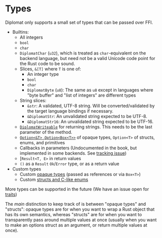 # Types

Diplomat only supports a small set of types that can be passed over FFI.


 - Builtins:
     - All integers
     - `bool`
     - `char`
     - `DiplomatChar` (`u32`), which is treated as `char`-equivalent on the backend language, but need not be a valid Unicode code point for the Rust code to be sound.
     - Slices, `&[T]` where `T` is one of:
         - An integer type
         - `bool`
         - `char`
         - `DiplomatByte` (`u8`): The same as `u8` except in languages where "byte buffer" and "list of integers" are different types
     - String slices:
         - `&str`: A validated, UTF-8 string. Will be converted/validated by the target language bindings if necessary.
         - `&DiplomatStr`: An unvalidated string expected to be UTF-8.
         - `&DiplomatStr16`: An unvalidated string expected to be UTF-16.
     - [`DiplomatWriteable`](./writeable.md) for returning strings. This needs to be the last parameter of the method.
     - [`Option<&T>` ,`Option<Box<T>>`](./option.md) of opaque types, `Option<T>` of structs, enums, and primitives
     - Callbacks in parameters (Undocumented in the book, but implemented in some backends. See [tracking issue](https://github.com/rust-diplomat/diplomat/issues/146))
     - [`Result<T, E>` in return values
     - `()` as a `Result` `Ok`/`Error` type, or as a return value
 - Custom types
     - Custom [opaque types](./opaque.md) (passed as references or via `Box<T>`)
     - Custom [structs and C-like enums](./structs.md)

More types can be supported in the future (We have an issue open for [traits](https://github.com/rust-diplomat/diplomat/pull/621))

The _main_ distinction to keep track of is between "opaque types" and "structs": opaque types are for when you want to wrap a Rust object that has its own semantics, whereas "structs" are for when you want to transparently pass around multiple values at once (usually when you want to make an options struct as an argument, or return multiple values at once).
